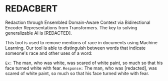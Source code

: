 # REDACBERT
Redaction through Ensembled Domain-Aware Context via Bidirectional Encoder Representations from Transformers.
The key to solving generalizable AI is [REDACTED].

This tool is used to remove mentions of race in documents using Machine Learning. Our tool is able to distinguish between words that indicate someone's race and other uses of a word:


`Ex:` The man, who was white, was scared of white paint, so much so that his face turned white with fear.
`Response:` The man, who was [redacted], was scared of white paint, so much so that his face turned white with fear.
